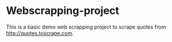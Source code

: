 # Webscrapping-project
This is a basic demo web scrapping project to scrape quotes from http://quotes.toscrape.com.
